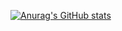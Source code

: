 [![Anurag's GitHub stats](https://github-readme-stats.vercel.app/api?username=thenu-k)](https://github.com/anuraghazra/github-readme-stats)

